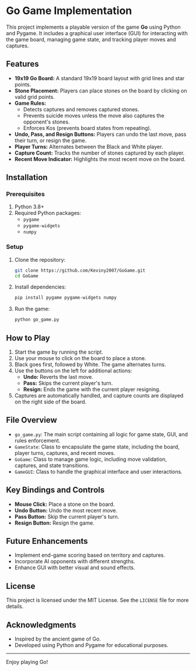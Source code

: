 # Go Game Implementation

This project implements a playable version of the game **Go** using Python and Pygame. It includes a graphical user interface (GUI) for interacting with the game board, managing game state, and tracking player moves and captures.

## Features

- **19x19 Go Board:** A standard 19x19 board layout with grid lines and star points.
- **Stone Placement:** Players can place stones on the board by clicking on valid grid points.
- **Game Rules:**
  - Detects captures and removes captured stones.
  - Prevents suicide moves unless the move also captures the opponent's stones.
  - Enforces Kos (prevents board states from repeating).
- **Undo, Pass, and Resign Buttons:** Players can undo the last move, pass their turn, or resign the game.
- **Player Turns:** Alternates between the Black and White player.
- **Capture Count:** Tracks the number of stones captured by each player.
- **Recent Move Indicator:** Highlights the most recent move on the board.

## Installation

### Prerequisites

1. Python 3.8+
2. Required Python packages:
   - `pygame`
   - `pygame-widgets`
   - `numpy`

### Setup

1. Clone the repository:
   ```bash
   git clone https://github.com/Keviny2007/GoGame.git
   cd GoGame
   ```

2. Install dependencies:
   ```bash
   pip install pygame pygame-widgets numpy
   ```

3. Run the game:
   ```bash
   python go_game.py
   ```

## How to Play

1. Start the game by running the script.
2. Use your mouse to click on the board to place a stone.
3. Black goes first, followed by White. The game alternates turns.
4. Use the buttons on the left for additional actions:
   - **Undo:** Reverts the last move.
   - **Pass:** Skips the current player's turn.
   - **Resign:** Ends the game with the current player resigning.
5. Captures are automatically handled, and capture counts are displayed on the right side of the board.

## File Overview

- `go_game.py`: The main script containing all logic for game state, GUI, and rules enforcement.
- `GameState`: Class to encapsulate the game state, including the board, player turns, captures, and recent moves.
- `GoGame`: Class to manage game logic, including move validation, captures, and state transitions.
- `GameGUI`: Class to handle the graphical interface and user interactions.

## Key Bindings and Controls

- **Mouse Click:** Place a stone on the board.
- **Undo Button:** Undo the most recent move.
- **Pass Button:** Skip the current player's turn.
- **Resign Button:** Resign the game.

## Future Enhancements

- Implement end-game scoring based on territory and captures.
- Incorporate AI opponents with different strengths.
- Enhance GUI with better visual and sound effects.

## License

This project is licensed under the MIT License. See the `LICENSE` file for more details.

## Acknowledgments

- Inspired by the ancient game of Go.
- Developed using Python and Pygame for educational purposes.

---

Enjoy playing Go!

